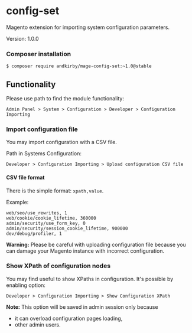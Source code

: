 # config-set
Magento extension for importing system configuration parameters.

Version: 1.0.0

### Composer installation
```shell
$ composer require andkirby/mage-config-set:~1.0@stable
```

## Functionality
Please use path to find the module functionality:
```
Admin Panel > System > Configuration > Developer > Configuration Importing
```

### Import configuration file
You may import configuration with a CSV file.

Path in Systems Configuration:
```
Developer > Configuration Importing > Upload configuration CSV file
```

#### CSV file format
There is the simple format: `xpath,value`.

Example:
```
web/seo/use_rewrites, 1
web/cookie/cookie_lifetime, 360000
admin/security/use_form_key, 0
admin/security/session_cookie_lifetime, 900000
dev/debug/profiler, 1
```

**Warning:** Please be careful with uploading configuration file 
because you can damage your Magento instance with incorrect configuration.

### Show XPath of configuration nodes
You may find useful to show XPaths in configuration. It's possible by enabling option:
```
Developer > Configuration Importing > Show Configuration XPath 
```

**Note:** This option will be saved in admin session only because 
- it can overload configuration pages loading,
- other admin users.
